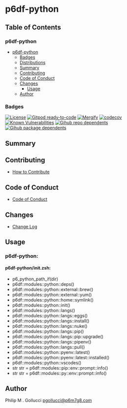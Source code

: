 # p6df-python

## Table of Contents


### p6df-python
- [p6df-python](#p6df-python)
  - [Badges](#badges)
  - [Distributions](#distributions)
  - [Summary](#summary)
  - [Contributing](#contributing)
  - [Code of Conduct](#code-of-conduct)
  - [Changes](#changes)
    - [Usage](#usage)
  - [Author](#author)

### Badges

[![License](https://img.shields.io/badge/License-Apache%202.0-yellowgreen.svg)](https://opensource.org/licenses/Apache-2.0)
[![Gitpod ready-to-code](https://img.shields.io/badge/Gitpod-ready--to--code-blue?logo=gitpod)](https://gitpod.io/#https://github.com/p6m7g8/p6df-python)
[![Mergify](https://img.shields.io/endpoint.svg?url=https://gh.mergify.io/badges/p6m7g8/p6df-python/&style=flat)](https://mergify.io)
[![codecov](https://codecov.io/gh/p6m7g8/p6df-python/branch/master/graph/badge.svg?token=14Yj1fZbew)](https://codecov.io/gh/p6m7g8/p6df-python)
[![Known Vulnerabilities](https://snyk.io/test/github/p6m7g8/p6df-python/badge.svg?targetFile=package.json)](https://snyk.io/test/github/p6m7g8/p6df-python?targetFile=package.json)
[![Gihub repo dependents](https://badgen.net/github/dependents-repo/p6m7g8/p6df-python)](https://github.com/p6m7g8/p6df-python/network/dependents?dependent_type=REPOSITORY)
[![Gihub package dependents](https://badgen.net/github/dependents-pkg/p6m7g8/p6df-python)](https://github.com/p6m7g8/p6df-python/network/dependents?dependent_type=PACKAGE)

## Summary

## Contributing

- [How to Contribute](CONTRIBUTING.md)

## Code of Conduct

- [Code of Conduct](https://github.com/p6m7g8/.github/blob/master/CODE_OF_CONDUCT.md)

## Changes

- [Change Log](CHANGELOG.md)

## Usage

### p6df-python:

#### p6df-python/init.zsh:

- p6_python_path_if(dir)
- p6df::modules::python::deps()
- p6df::modules::python::external::brew()
- p6df::modules::python::external::yum()
- p6df::modules::python::home::symlink()
- p6df::modules::python::init()
- p6df::modules::python::langs()
- p6df::modules::python::langs::eggs()
- p6df::modules::python::langs::install()
- p6df::modules::python::langs::nuke()
- p6df::modules::python::langs::pip()
- p6df::modules::python::langs::pip::upgrade()
- p6df::modules::python::langs::pipenv()
- p6df::modules::python::langs::pull()
- p6df::modules::python::pyenv::latest()
- p6df::modules::python::pyenv::latest::installed()
- p6df::modules::python::vscodes()
- str str = p6df::modules::pip::env::prompt::info()
- str str = p6df::modules::py::env::prompt::info()



## Author

Philip M . Gollucci <pgollucci@p6m7g8.com>
